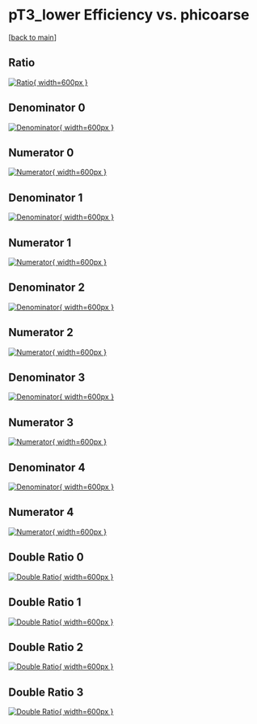 # pT3_lower Efficiency vs. phicoarse

[[back to main](./)]



## Ratio

[![Ratio](../mtv/var/pT3_lower_xtr_211_-1_eff_phicoarse.png){ width=600px }](../mtv/var/pT3_lower_xtr_211_-1_eff_phicoarse.pdf)

## Denominator 0

[![Denominator](../mtv/den/pT3_lower_xtr_211_-1_eff_phicoarse_den0.png){ width=600px }](../mtv/den/pT3_lower_xtr_211_-1_eff_phicoarse_den0.pdf)

## Numerator 0

[![Numerator](../mtv/num/pT3_lower_xtr_211_-1_eff_phicoarse_num0.png){ width=600px }](../mtv/num/pT3_lower_xtr_211_-1_eff_phicoarse_num0.pdf)

## Denominator 1

[![Denominator](../mtv/den/pT3_lower_xtr_211_-1_eff_phicoarse_den1.png){ width=600px }](../mtv/den/pT3_lower_xtr_211_-1_eff_phicoarse_den1.pdf)

## Numerator 1

[![Numerator](../mtv/num/pT3_lower_xtr_211_-1_eff_phicoarse_num1.png){ width=600px }](../mtv/num/pT3_lower_xtr_211_-1_eff_phicoarse_num1.pdf)

## Denominator 2

[![Denominator](../mtv/den/pT3_lower_xtr_211_-1_eff_phicoarse_den2.png){ width=600px }](../mtv/den/pT3_lower_xtr_211_-1_eff_phicoarse_den2.pdf)

## Numerator 2

[![Numerator](../mtv/num/pT3_lower_xtr_211_-1_eff_phicoarse_num2.png){ width=600px }](../mtv/num/pT3_lower_xtr_211_-1_eff_phicoarse_num2.pdf)

## Denominator 3

[![Denominator](../mtv/den/pT3_lower_xtr_211_-1_eff_phicoarse_den3.png){ width=600px }](../mtv/den/pT3_lower_xtr_211_-1_eff_phicoarse_den3.pdf)

## Numerator 3

[![Numerator](../mtv/num/pT3_lower_xtr_211_-1_eff_phicoarse_num3.png){ width=600px }](../mtv/num/pT3_lower_xtr_211_-1_eff_phicoarse_num3.pdf)

## Denominator 4

[![Denominator](../mtv/den/pT3_lower_xtr_211_-1_eff_phicoarse_den4.png){ width=600px }](../mtv/den/pT3_lower_xtr_211_-1_eff_phicoarse_den4.pdf)

## Numerator 4

[![Numerator](../mtv/num/pT3_lower_xtr_211_-1_eff_phicoarse_num4.png){ width=600px }](../mtv/num/pT3_lower_xtr_211_-1_eff_phicoarse_num4.pdf)

## Double Ratio 0

[![Double Ratio](../mtv/ratio/pT3_lower_xtr_211_-1_eff_phicoarse_ratio0.png){ width=600px }](../mtv/ratio/pT3_lower_xtr_211_-1_eff_phicoarse_ratio0.pdf)

## Double Ratio 1

[![Double Ratio](../mtv/ratio/pT3_lower_xtr_211_-1_eff_phicoarse_ratio1.png){ width=600px }](../mtv/ratio/pT3_lower_xtr_211_-1_eff_phicoarse_ratio1.pdf)

## Double Ratio 2

[![Double Ratio](../mtv/ratio/pT3_lower_xtr_211_-1_eff_phicoarse_ratio2.png){ width=600px }](../mtv/ratio/pT3_lower_xtr_211_-1_eff_phicoarse_ratio2.pdf)

## Double Ratio 3

[![Double Ratio](../mtv/ratio/pT3_lower_xtr_211_-1_eff_phicoarse_ratio3.png){ width=600px }](../mtv/ratio/pT3_lower_xtr_211_-1_eff_phicoarse_ratio3.pdf)

